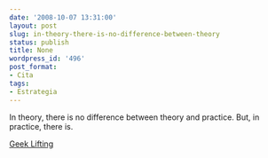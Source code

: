 ```yaml
---
date: '2008-10-07 13:31:00'
layout: post
slug: in-theory-there-is-no-difference-between-theory
status: publish
title: None
wordpress_id: '496'
post_format:
- Cita
tags:
- Estrategia
---
```


In theory, there is no difference between theory and practice. But, in practice, there is.

[Geek Lifting](http://geeklifting.tumblr.com/)

